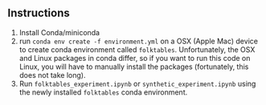 ## Instructions

1. Install Conda/miniconda
2. run ``conda env create -f environment.yml`` on a OSX (Apple Mac) device to create conda environment called ``folktables``. Unfortunately, the OSX and Linux packages in conda differ, so if you want to run this code on Linux, you will have to manually install the packages (fortunately, this does not take long).
3. Run ``folktables_experiment.ipynb`` or ``synthetic_experiment.ipynb`` using the newly installed ``folktables`` conda environment.